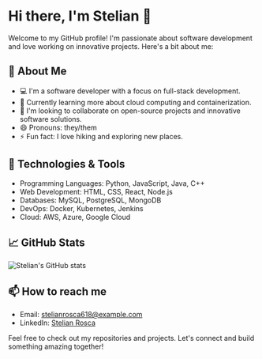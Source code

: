 # Hi there, I'm Stelian 👋

Welcome to my GitHub profile! I'm passionate about software development and love working on innovative projects. Here's a bit about me:

## 🚀 About Me
- 💻 I'm a software developer with a focus on full-stack development.
- 🌱 Currently learning more about cloud computing and containerization.
- 👯 I'm looking to collaborate on open-source projects and innovative software solutions.
- 😄 Pronouns: they/them
- ⚡ Fun fact: I love hiking and exploring new places.

## 🔧 Technologies & Tools
- Programming Languages: Python, JavaScript, Java, C++
- Web Development: HTML, CSS, React, Node.js
- Databases: MySQL, PostgreSQL, MongoDB
- DevOps: Docker, Kubernetes, Jenkins
- Cloud: AWS, Azure, Google Cloud

## 📈 GitHub Stats

![Stelian's GitHub stats](https://github-readme-stats.vercel.app/api?username=stelianrosca618&show_icons=true&theme=radical)

## 📫 How to reach me
- Email: stelianrosca618@example.com
- LinkedIn: [Stelian Rosca](https://www.linkedin.com/in/stelianrosca618/)

Feel free to check out my repositories and projects. Let's connect and build something amazing together!
